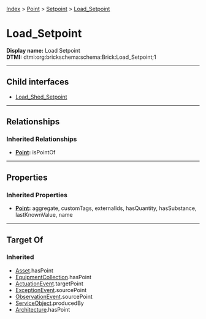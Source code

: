 [Index](../../../Index.md) > [Point](../../Point.md) > [Setpoint](../Setpoint.md) > [Load_Setpoint](#)
# Load_Setpoint

**Display name:** Load Setpoint<br />
**DTMI:** dtmi:org:brickschema:schema:Brick:Load_Setpoint;1

---

## Child interfaces
* [Load_Shed_Setpoint](Load_Shed_Setpoint/Load_Shed_Setpoint.md)

---

## Relationships

### Inherited Relationships
* **[Point](../../Point.md):** isPointOf

---

## Properties

### Inherited Properties
* **[Point](../../Point.md):** aggregate, customTags, externalIds, hasQuantity, hasSubstance, lastKnownValue, name

---

## Target Of
### Inherited
* [Asset](../../../Asset/Asset.md).hasPoint
* [EquipmentCollection](../../../Collection/EquipmentCollection.md).hasPoint
* [ActuationEvent](../../../Event/PointEvent/ActuationEvent.md).targetPoint
* [ExceptionEvent](../../../Event/PointEvent/ExceptionEvent.md).sourcePoint
* [ObservationEvent](../../../Event/PointEvent/ObservationEvent.md).sourcePoint
* [ServiceObject](../../../Information/ServiceObject/ServiceObject.md).producedBy
* [Architecture](../../../Space/Architecture/Architecture.md).hasPoint
